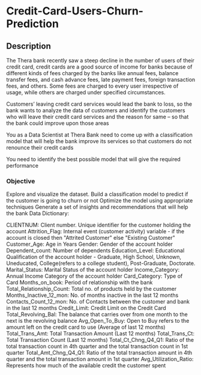 # Credit-Card-Users-Churn-Prediction
## Description
The Thera bank recently saw a steep decline in the number of users of their credit card, credit cards are a good source of income for banks because of different kinds of fees charged by the banks like annual fees, balance transfer fees, and cash advance fees, late payment fees, foreign transaction fees, and others. Some fees are charged to every user irrespective of usage, while others are charged under specified circumstances.

Customers’ leaving credit card services would lead the bank to loss, so the bank wants to analyze the data of customers and identify the customers who will leave their credit card services and the reason for same – so that the bank could improve upon those areas


You as a Data Scientist at Thera Bank need to come up with a classification model that will help the bank improve its services so that customers do not renounce their credit cards


You need to identify the best possible model that will give the required performance

### Objective

Explore and visualize the dataset.
Build a classification model to predict if the customer is going to churn or not
Optimize the model using appropriate techniques
Generate a set of insights and recommendations that will help the bank
Data Dictionary:

CLIENTNUM: Client number. Unique identifier for the customer holding the account
Attrition_Flag: Internal event (customer activity) variable - if the account is closed then "Attrited Customer" else "Existing Customer"
Customer_Age: Age in Years
Gender: Gender of the account holder
Dependent_count: Number of dependents
Education_Level:  Educational Qualification of the account holder - Graduate, High School, Unknown, Uneducated, College(refers to a college student), Post-Graduate, Doctorate.
Marital_Status: Marital Status of the account holder
Income_Category: Annual Income Category of the account holder
Card_Category: Type of Card
Months_on_book: Period of relationship with the bank
Total_Relationship_Count: Total no. of products held by the customer
Months_Inactive_12_mon: No. of months inactive in the last 12 months
Contacts_Count_12_mon: No. of Contacts between the customer and bank in the last 12 months
Credit_Limit: Credit Limit on the Credit Card
Total_Revolving_Bal: The balance that carries over from one month to the next is the revolving balance
Avg_Open_To_Buy: Open to Buy refers to the amount left on the credit card to use (Average of last 12 months)
Total_Trans_Amt: Total Transaction Amount (Last 12 months)
Total_Trans_Ct: Total Transaction Count (Last 12 months)
Total_Ct_Chng_Q4_Q1: Ratio of the total transaction count in 4th quarter and the total transaction count in 1st quarter
Total_Amt_Chng_Q4_Q1: Ratio of the total transaction amount in 4th quarter and the total transaction amount in 1st quarter
Avg_Utilization_Ratio: Represents how much of the available credit the customer spent
